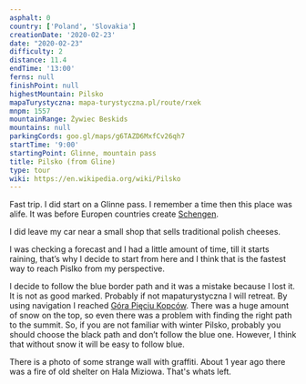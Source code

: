 ```yaml
---
asphalt: 0
country: ['Poland', 'Slovakia']
creationDate: '2020-02-23'
date: "2020-02-23"
difficulty: 2
distance: 11.4
endTime: '13:00'
ferns: null
finishPoint: null
highestMountain: Pilsko
mapaTurystyczna: mapa-turystyczna.pl/route/rxek
mnpm: 1557
mountainRange: Żywiec Beskids
mountains: null
parkingCords: goo.gl/maps/g6TAZD6MxfCv26qh7
startTime: '9:00'
startingPoint: Glinne, mountain pass
title: Pilsko (from Gline)
type: tour
wiki: https://en.wikipedia.org/wiki/Pilsko
---
```


Fast trip. I did start on a Glinne pass. I remember a time then this place was alife. It was before Europen countries create [Schengen](https://en.wikipedia.org/wiki/Schengen_Area).

I did leave my car near a small shop that sells traditional polish cheeses.

I was checking a forecast and I had a little amount of time, till it starts raining, that’s why I decide to start from here and I think that is the fastest way to reach Pislko from my perspective.

I decide to follow the blue border path and it was a mistake because I lost it. It is not as good marked. Probably if not mapaturystyczna I will retreat. By using navigation I reached [Góra Pięciu Kopców](https://pl.wikipedia.org/wiki/G%C3%B3ra_Pi%C4%99ciu_Kopc%C3%B3w). There was a huge amount of snow on the top, so even there was a problem with finding the right path to the summit.
So, if you are not familiar with winter Pilsko, probably you should choose the black path and don’t follow the blue one. However, I think that without snow it will be easy to follow blue.

There is a photo of some strange wall with graffiti. About 1 year ago there was a fire of old shelter on Hala Miziowa. That's whats left.

